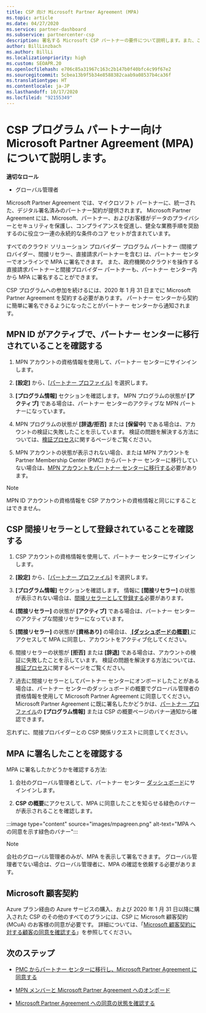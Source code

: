 ```yaml
---
title: CSP 向け Microsoft Partner Agreement (MPA)
ms.topic: article
ms.date: 04/27/2020
ms.service: partner-dashboard
ms.subservice: partnercenter-csp
description: 署名する Microsoft CSP パートナーの要件について説明します。また、この統一され、デジタル署名済みの Microsoft Partner Agreement (MPA) を確認します。
author: BillLinzbach
ms.author: BillLi
ms.localizationpriority: high
ms.custom: SEOAPR.20
ms.openlocfilehash: e706c85a31967c163c2b147b0f40bfc4c99f67e2
ms.sourcegitcommit: 5cbea13b9f5b34e8588382caab9a08537b4ca36f
ms.translationtype: HT
ms.contentlocale: ja-JP
ms.lasthandoff: 10/17/2020
ms.locfileid: "92155349"
---
```

# <a name="learn-about-the-microsoft-partner-agreement-mpa-for-csp-program-partners"></a>CSP プログラム パートナー向け Microsoft Partner Agreement (MPA) について説明します。

**適切なロール**

- グローバル管理者

Microsoft Partner Agreement では、マイクロソフト パートナーに、統一された、デジタル署名済みのパートナー契約が提供されます。 Microsoft Partner Agreement には、Microsoft、パートナー、およびお客様がデータのプライバシーとセキュリティを保護し、コンプライアンスを促進し、健全な業務手順を奨励するのに役立つ一連の永続的な条件のコア セットが含まれています。

すべてのクラウド ソリューション プロバイダー プログラム パートナー (間接プロバイダー、間接リセラー、直接請求パートナーを含む) は、パートナー センターでオンラインで MPA に署名できます。 また、政府機関のクラウドを操作する直接請求パートナーと間接プロバイダー パートナーも、パートナー センター内から MPA に署名することができます。

CSP プログラムへの参加を続けるには、2020 年 1 月 31 日までに Microsoft Partner Agreement を契約する必要があります。 パートナー センターから契約に簡単に署名できるようになったことがパートナー センターから通知されます。

## <a name="verify-your-mpn-id-is-active-and-migrated-to-partner-center"></a>MPN ID がアクティブで、パートナー センターに移行されていることを確認する

1. MPN アカウントの資格情報を使用して、パートナー センターにサインインします。
 
1. **[設定]** から、[[パートナー プロファイル]](https://partner.microsoft.com/pcv/accountsettings/connectedpartnerprofile) を選択します。

1. **[プログラム情報]** セクションを確認します。 MPN プログラムの状態が **[アクティブ]** である場合は、パートナー センターのアクティブな MPN パートナーになっています。
 
1. MPN プログラムの状態が **[辞退/拒否]** または **[保留中]** である場合は、アカウントの検証に失敗したことを示しています。 検証の問題を解決する方法については、[検証プロセス](verification-responses.md)に関するページをご覧ください。

1. MPN アカウントの状態が表示されない場合、または MPN アカウントを Partner Membership Center (PMC) からパートナー センターに移行していない場合は、[MPN アカウントをパートナー センターに移行する](move-pmc-pc-map.md)必要があります。

>[!NOTE]
>MPN ID アカウントの資格情報を CSP アカウントの資格情報と同じにすることはできません。

## <a name="confirm-you-are-enrolled-as-a-csp-indirect-reseller"></a>CSP 間接リセラーとして登録されていることを確認する

1. CSP アカウントの資格情報を使用して、パートナー センターにサインインします。

1. **[設定]** から、[[パートナー プロファイル]](https://partner.microsoft.com/pcv/accountsettings/partnerprofile) を選択します。

1. **[プログラム情報]** セクションを確認します。 情報に **[間接リセラー]** の状態が表示されない場合は、[間接リセラーとして登録する](https://partner.microsoft.com/cloud-solution-provider/whats-required)必要があります。

1. **[間接リセラー]** の状態が **[アクティブ]** である場合は、パートナー センターのアクティブな間接リセラーになっています。
 
4. **[間接リセラー]** の状態が **[資格あり]** の場合は、[ **[ダッシュボードの概要]** ](https://partner.microsoft.com/pcv/dashboard/overview) にアクセスして MPA に同意し、アカウントをアクティブ化してください。
 
1. 間接リセラーの状態が **[拒否]** または **[辞退]** である場合は、アカウントの検証に失敗したことを示しています。 検証の問題を解決する方法については、[検証プロセス](verification-responses.md)に関するページをご覧ください。

1. 過去に間接リセラーとしてパートナー センターにオンボードしたことがある場合は、パートナー センターのダッシュボードの概要でグローバル管理者の資格情報を使用して Microsoft Partner Agreement に同意してください。 Microsoft Partner Agreement に既に署名したかどうかは、[パートナー プロファイル](https://partner.microsoft.com/pcv/accountsettings/partnerprofile)の **[プログラム情報]** または CSP の概要ページのバナー通知から確認できます。

忘れずに、間接プロバイダーとの CSP 関係リクエストに同意してください。

## <a name="verify-that-you-have-signed-the-mpa"></a>MPA に署名したことを確認する

MPA に署名したかどうかを確認する方法:

1. 会社のグローバル管理者として、パートナー センター [ダッシュボード](https://partner.microsoft.com/dashboard/home)にサインインします。

2. **CSP の概要**にアクセスして、MPA に同意したことを知らせる緑色のバナーが表示されることを確認します。
 
:::image type="content" source="images/mpagreen.png" alt-text="MPA への同意を示す緑色のバナー":::

>[!NOTE]
>会社のグローバル管理者のみが、MPA を表示して署名できます。 グローバル管理者でない場合は、グローバル管理者に、MPA の確認を依頼する必要があります。

## <a name="microsoft-customer-agreement"></a>Microsoft 顧客契約

Azure プラン経由の Azure サービスの購入、および 2020 年 1 月 31 日以降に購入された CSP のその他のすべてのプランには、CSP に Microsoft 顧客契約 (MCuA) のお客様の同意が必要です。 詳細については、「[Microsoft 顧客契約に対する顧客の同意を確認する](confirm-customer-agreement.md)」を参照してください。

## <a name="next-steps"></a>次のステップ

- [PMC からパートナー センターに移行し、Microsoft Partner Agreement に同意する](https://assetsprod.microsoft.com/mpn/migrate-pmc-pc-mpa-guide.pptx)

- [MPN メンバーと Microsoft Partner Agreement へのオンボード](https://assetsprod.microsoft.com/mpn/onboard-pc-csp-mpn-mpa-guide.pptx)

- [Microsoft Partner Agreement への同意の状態を確認する](https://assetsprod.microsoft.com/mpn/verify-mpa-acceptance-status.pptx)
